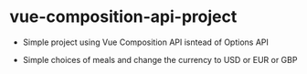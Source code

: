 # vue-composition-api-project

- Simple project using Vue Composition API isntead of Options API 

- Simple choices of meals and change the currency to USD or EUR or GBP 

